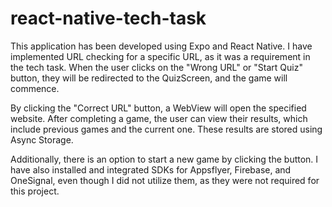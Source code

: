 # react-native-tech-task
This application has been developed using Expo and React Native.
I have implemented URL checking for a specific URL, as it was a requirement in the tech task. 
When the user clicks on the "Wrong URL" or "Start Quiz" button, they will be redirected to the QuizScreen, and the game will commence.

By clicking the "Correct URL" button, a WebView will open the specified website.
After completing a game, the user can view their results, which include previous games and the current one. These results are stored using Async Storage.

Additionally, there is an option to start a new game by clicking the button. 
I have also installed and integrated SDKs for Appsflyer, Firebase, and OneSignal, even though I did not utilize them, as they were not required for this project.
